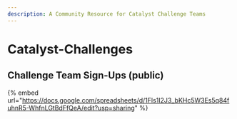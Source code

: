 ```yaml
---
description: A Community Resource for Catalyst Challenge Teams
---
```


# Catalyst-Challenges

## Challenge Team Sign-Ups (public)

{% embed url="https://docs.google.com/spreadsheets/d/1Fls1I2J3_bKHc5W3Es5q84fuhnR5-WhfnLGtBdFfQeA/edit?usp=sharing" %}
